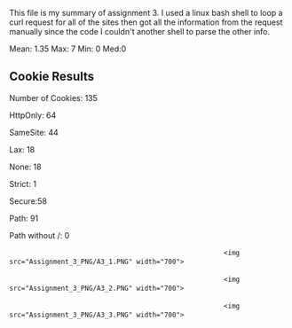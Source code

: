 This file is my summary of assignment 3. I used a linux bash shell to loop a curl request for all of the sites then got all the information from the request manually since the code I couldn't another shell to parse the other info. 

Mean: 1.35 Max: 7 Min: 0 Med:0

Cookie Results 
---------------------
Number of Cookies: 135

HttpOnly: 64

SameSite: 44

Lax: 18

None: 18

Strict: 1

Secure:58

Path: 91

Path without /: 0

                                                                                
                                                                                
                                                                                
                                                          <img src="Assignment_3_PNG/A3_1.PNG" width="700">
   
                                                          <img src="Assignment_3_PNG/A3_2.PNG" width="700">
   
                                                          <img src="Assignment_3_PNG/A3_3.PNG" width="700">
